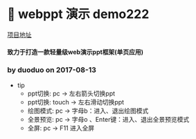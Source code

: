 # 🐰 webppt 演示 demo222

[项目地址](https://github.com/lduoduo/webppt)
#### 致力于打造一款轻量级web演示ppt框架(单页应用)

### by duoduo on 2017-08-13

+ tip
    + ppt切换: pc -> 左右箭头切换ppt
    + ppt切换: touch -> 左右滑动切换ppt
    + 绘图模式: pc -> 字母b：进入、退出绘图模式
    + 全景预览: pc -> 字母o 、Enter键：进入、退出全景预览模式
    + 全屏: pc -> F11 进入全屏